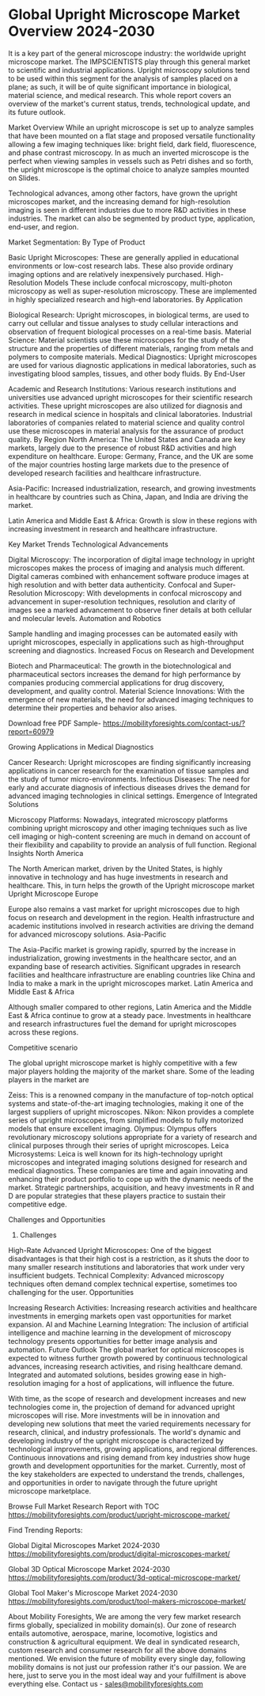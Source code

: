 # Global Upright Microscope Market Overview 2024-2030 #
It is a key part of the general microscope industry: the worldwide upright microscope market. The IMPSCIENTISTS play through this general market to scientific and industrial applications. Upright microscopy solutions tend to be used within this segment for the analysis of samples placed on a plane; as such, it will be of quite significant importance in biological, material science, and medical research. This whole report covers an overview of the market's current status, trends, technological update, and its future outlook.

Market Overview
While an upright microscope is set up to analyze samples that have been mounted on a flat stage and proposed versatile functionality allowing a few imaging techniques like: bright field, dark field, fluorescence, and phase contrast microscopy. In as much an inverted microscope is the perfect when viewing samples in vessels such as Petri dishes and so forth, the upright microscope is the optimal choice to analyze samples mounted on Slides.

Technological advances, among other factors, have grown the upright microscopes market, and the increasing demand for high-resolution imaging is seen in different industries due to more R&D activities in these industries. The market can also be segmented by product type, application, end-user, and region.

Market Segmentation:
By Type of Product

Basic Upright Microscopes: These are generally applied in educational environments or low-cost research labs. These also provide ordinary imaging options and are relatively inexpensively purchased.
High-Resolution Models These include confocal microscopy, multi-photon microscopy as well as super-resolution microscopy. These are implemented in highly specialized research and high-end laboratories.
By Application

Biological Research: Upright microscopes, in biological terms, are used to carry out cellular and tissue analyses to study cellular interactions and observation of frequent biological processes on a real-time basis.
Material Science: Material scientists use these microscopes for the study of the structure and the properties of different materials, ranging from metals and polymers to composite materials.
Medical Diagnostics: Upright microscopes are used for various diagnostic applications in medical laboratories, such as investigating blood samples, tissues, and other body fluids.
By End-User

Academic and Research Institutions: Various research institutions and universities use advanced upright microscopes for their scientific research activities.
These upright microscopes are also utilized for diagnosis and research in medical science in hospitals and clinical laboratories. Industrial laboratories of companies related to material science and quality control use these microscopes in material analysis for the assurance of product quality.
By Region
North America: The United States and Canada are key markets, largely due to the presence of robust R&D activities and high expenditure on healthcare.
Europe: Germany, France, and the UK are some of the major countries hosting large markets due to the presence of developed research facilities and healthcare infrastructure.

Asia-Pacific: Increased industrialization, research, and growing investments in healthcare by countries such as China, Japan, and India are driving the market.

Latin America and Middle East & Africa: Growth is slow in these regions with increasing investment in research and healthcare infrastructure.

Key Market Trends
Technological Advancements

Digital Microscopy: The incorporation of digital image technology in upright microscopes makes the process of imaging and analysis much different. Digital cameras combined with enhancement software produce images at high resolution and with better data authenticity.
Confocal and Super-Resolution Microscopy: With developments in confocal microscopy and advancement in super-resolution techniques, resolution and clarity of images see a marked advancement to observe finer details at both cellular and molecular levels.
Automation and Robotics

Sample handling and imaging processes can be automated easily with upright microscopes, especially in applications such as high-throughput screening and diagnostics.
Increased Focus on Research and Development

Biotech and Pharmaceutical: The growth in the biotechnological and pharmaceutical sectors increases the demand for high performance by companies producing commercial applications for drug discovery, development, and quality control.
Material Science Innovations: With the emergence of new materials, the need for advanced imaging techniques to determine their properties and behavior also arises.

Download free PDF Sample- https://mobilityforesights.com/contact-us/?report=60979

Growing Applications in Medical Diagnostics

Cancer Research: Upright microscopes are finding significantly increasing applications in cancer research for the examination of tissue samples and the study of tumor micro-environments.
Infectious Diseases: The need for early and accurate diagnosis of infectious diseases drives the demand for advanced imaging technologies in clinical settings.
Emergence of Integrated Solutions

Microscopy Platforms: Nowadays, integrated microscopy platforms combining upright microscopy and other imaging techniques such as live cell imaging or high-content screening are much in demand on account of their flexibility and capability to provide an analysis of full function. Regional Insights
North America

The North American market, driven by the United States, is highly innovative in technology and has huge investments in research and healthcare. This, in turn helps the growth of the Upright microscope market
Upright Microscope Europe

Europe also remains a vast market for upright microscopes due to high focus on research and development in the region. Health infrastructure and academic institutions involved in research activities are driving the demand for advanced microscopy solutions.
Asia-Pacific

The Asia-Pacific market is growing rapidly, spurred by the increase in industrialization, growing investments in the healthcare sector, and an expanding base of research activities. Significant upgrades in research facilities and healthcare infrastructure are enabling countries like China and India to make a mark in the upright microscopes market.
Latin America and Middle East & Africa

Although smaller compared to other regions, Latin America and the Middle East & Africa continue to grow at a steady pace. Investments in healthcare and research infrastructures fuel the demand for upright microscopes across these regions.



Competitive scenario

The global upright microscope market is highly competitive with a few major players holding the majority of the market share. Some of the leading players in the market are

Zeiss: This is a renowned company in the manufacture of top-notch optical systems and state-of-the-art imaging technologies, making it one of the largest suppliers of upright microscopes.
Nikon: Nikon provides a complete series of upright microscopes, from simplified models to fully motorized models that ensure excellent imaging.
Olympus: Olympus offers revolutionary microscopy solutions appropriate for a variety of research and clinical purposes through their series of upright microscopes.
Leica Microsystems: Leica is well known for its high-technology upright microscopes and integrated imaging solutions designed for research and medical diagnostics.
These companies are time and again innovating and enhancing their product portfolio to cope up with the dynamic needs of the market. Strategic partnerships, acquisition, and heavy investments in R and D are popular strategies that these players practice to sustain their competitive edge.

Challenges and Opportunities
1. Challenges

High-Rate Advanced Upright Microscopes: One of the biggest disadvantages is that their high cost is a restriction, as it shuts the door to many smaller research institutions and laboratories that work under very insufficient budgets.
Technical Complexity: Advanced microscopy techniques often demand complex technical expertise, sometimes too challenging for the user.
Opportunities

Increasing Research Activities: Increasing research activities and healthcare investments in emerging markets open vast opportunities for market expansion.
AI and Machine Learning Integration: The inclusion of artificial intelligence and machine learning in the development of microscopy technology presents opportunities for better image analysis and automation.
Future Outlook
The global market for optical microscopes is expected to witness further growth powered by continuous technological advances, increasing research activities, and rising healthcare demand. Integrated and automated solutions, besides growing ease in high-resolution imaging for a host of applications, will influence the future.

With time, as the scope of research and development increases and new technologies come in, the projection of demand for advanced upright microscopes will rise. More investments will be in innovation and developing new solutions that meet the varied requirements necessary for research, clinical, and industry professionals.
The world's dynamic and developing industry of the upright microscope is characterized by technological improvements, growing applications, and regional differences. Continuous innovations and rising demand from key industries show huge growth and development opportunities for the market. Currently, most of the key stakeholders are expected to understand the trends, challenges, and opportunities in order to navigate through the future upright microscope marketplace.

Browse Full Market Research Report with TOC https://mobilityforesights.com/product/upright-microscope-market/

Find Trending Reports:


Global Digital Microscopes Market 2024-2030 https://mobilityforesights.com/product/digital-microscopes-market/



Global 3D Optical Microscope Market 2024-2030 https://mobilityforesights.com/product/3d-optical-microscope-market/

Global Tool Maker's Microscope Market 2024-2030 https://mobilityforesights.com/product/tool-makers-microscope-market/




About Mobility Foresights,
We are among the very few market research firms globally, specialized in mobility domain(s). Our zone of research entails automotive, aerospace, marine, locomotive, logistics and construction & agricultural equipment. We deal in syndicated research, custom research and consumer research for all the above domains mentioned.
We envision the future of mobility every single day, following mobility domains is not just our profession rather it's our passion. We are here, just to serve you in the most ideal way and your fulfillment is above everything else. Contact us -  sales@mobilityforesights.com 

